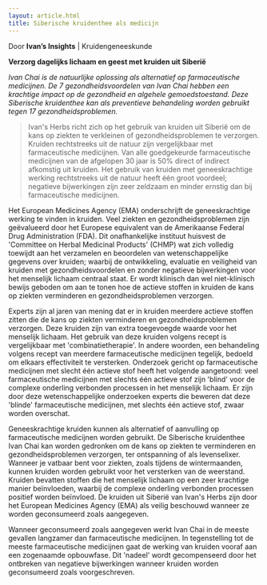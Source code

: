```yaml
---
layout: article.html
title: Siberische kruidenthee als medicijn
---
```


Door **Ivan’s Insights** | Kruidengeneeskunde <br>

**Verzorg dagelijks lichaam en geest met kruiden uit Siberië**

_Ivan Chai is de natuurlijke oplossing als alternatief op farmaceutische medicijnen. De 7 gezondheidsvoordelen van Ivan Chai hebben een krachtige impact op de gezondheid en algehele gemoedstoestand. Deze Siberische kruidenthee kan als preventieve behandeling worden gebruikt tegen 17 gezondheidsproblemen._

> Ivan's Herbs richt zich op het gebruik van kruiden uit Siberië om de kans op ziekten te verkleinen of gezondheidsproblemen te verzorgen. Kruiden rechtstreeks uit de natuur zijn vergelijkbaar met farmaceutische medicijnen. Van alle goedgekeurde farmaceutische medicijnen van de afgelopen 30 jaar is 50% direct of indirect afkomstig uit kruiden. Het gebruik van kruiden met geneeskrachtige werking rechtstreeks uit de natuur heeft één groot voordeel; negatieve bijwerkingen zijn zeer zeldzaam en minder ernstig dan bij farmaceutische medicijnen.

Het European Medicines Agency (EMA) onderschrijft de geneeskrachtige werking te vinden in kruiden. Veel ziekten en gezondheidsproblemen zijn geëvalueerd door het Europese equivalent van de Amerikaanse Federal Drug Administration (FDA). Dit onafhankelijke instituut huisvest de 'Committee on Herbal Medicinal Products' (CHMP) wat zich volledig toewijdt aan het verzamelen en beoordelen van wetenschappelijke gegevens over kruiden; waarbij de ontwikkeling, evaluatie en veiligheid van kruiden met gezondheidsvoordelen en zonder negatieve bijwerkingen voor het menselijk lichaam centraal staat. Er wordt klinisch dan wel niet-klinisch bewijs geboden om aan te tonen hoe de actieve stoffen in kruiden de kans op ziekten verminderen en gezondheidsproblemen verzorgen.

Experts zijn al jaren van mening dat er in kruiden meerdere actieve stoffen zitten die de kans op ziekten verminderen en gezondheidsproblemen verzorgen. Deze kruiden zijn van extra toegevoegde waarde voor het menselijk lichaam. Het gebruik van deze kruiden volgens recept is vergelijkbaar met 'combinatietherapie'. In andere woorden, een behandeling volgens recept van meerdere farmaceutische medicijnen tegelijk, bedoeld om elkaars effectiviteit te versterken. Onderzoek gericht op farmaceutische medicijnen met slecht één actieve stof heeft het volgende aangetoond: veel farmaceutische medicijnen met slechts één actieve stof zijn 'blind' voor de complexe onderling verbonden processen in het menselijk lichaam. Er zijn door deze wetenschappelijke onderzoeken experts die beweren dat deze 'blinde' farmaceutische medicijnen, met slechts één actieve stof, zwaar worden overschat.

Geneeskrachtige kruiden kunnen als alternatief of aanvulling op farmaceutische medicijnen worden gebruikt. De Siberische kruidenthee Ivan Chai kan worden gedronken om de kans op ziekten te verminderen en gezondheidsproblemen verzorgen, ter ontspanning of als levenselixer. Wanneer je vatbaar bent voor ziekten, zoals tijdens de wintermaanden, kunnen kruiden worden gebruikt voor het versterken van de weerstand. Kruiden bevatten stoffen die het menselijk lichaam op een zeer krachtige manier beïnvloeden, waarbij de complexe onderling verbonden processen positief worden beïnvloed. De kruiden uit Siberië van Ivan's Herbs zijn door het European Medicines Agency (EMA) als veilig beschouwd wanneer ze worden geconsumeerd zoals aangegeven.

Wanneer geconsumeerd zoals aangegeven werkt Ivan Chai in de meeste gevallen langzamer dan farmaceutische medicijnen. In tegenstelling tot de meeste farmaceutische medicijnen gaat de werking van kruiden vooraf aan een zogenaamde opbouwfase. Dit 'nadeel' wordt gecompenseerd door het ontbreken van negatieve bijwerkingen wanneer kruiden worden geconsumeerd zoals voorgeschreven.
